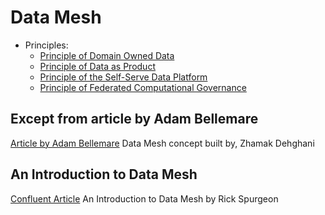 # Data Mesh

* Principles:
  * [Principle of Domain Owned Data](principles/principle-of-data-ownership.md)
  * [Principle of Data as Product](principles/data-as-product.md)
  * [Principle of the Self-Serve Data Platform](principles/self-serve-data-platform.md)
  * [Principle of Federated Computational Governance](principles/principle-of-federated-data-governance.md)

## Except from article by Adam Bellemare

[Article by Adam Bellemare](https://thenewstack.io/the-game-changing-appeal-of-data-mesh)
Data Mesh concept built by, Zhamak Dehghani

## An Introduction to Data Mesh

[Confluent Article](https://www.confluent.io/blog/benefits-of-data-mesh-and-how-to-get-started/)
An Introduction to Data Mesh by Rick Spurgeon
